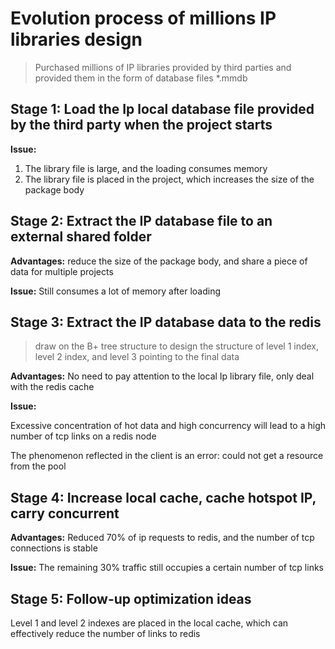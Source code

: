 # Evolution process of millions IP libraries design
> Purchased millions of IP libraries provided by third parties and provided them in the form of database files *.mmdb

## Stage 1: Load the Ip local database file provided by the third party when the project starts

**Issue:**
1. The library file is large, and the loading consumes memory
2. The library file is placed in the project, which increases the size of the package body

## Stage 2: Extract the IP database file to an external shared folder

**Advantages:** reduce the size of the package body, and share a piece of data for multiple projects

**Issue:** Still consumes a lot of memory after loading

## Stage 3: Extract the IP database data to the redis
> draw on the B+ tree structure to design the structure of level 1 index, level 2 index, and level 3 pointing to the final data

**Advantages:** No need to pay attention to the local Ip library file, only deal with the redis cache

**Issue:** 

Excessive concentration of hot data and high concurrency will lead to a high number of tcp links on a redis node

The phenomenon reflected in the client is an error: could not get a resource from the pool


## Stage 4: Increase local cache, cache hotspot IP, carry concurrent

**Advantages:** Reduced 70% of ip requests to redis, and the number of tcp connections is stable

**Issue:** The remaining 30% traffic still occupies a certain number of tcp links


## Stage 5: Follow-up optimization ideas

Level 1 and level 2 indexes are placed in the local cache, which can effectively reduce the number of links to redis